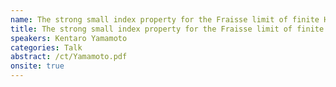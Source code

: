 ```yaml
---
name: The strong small index property for the Fraisse limit of finite Heyting algebras
title: The strong small index property for the Fraisse limit of finite Heyting algebras
speakers: Kentaro Yamamoto
categories: Talk
abstract: /ct/Yamamoto.pdf
onsite: true
---
```

